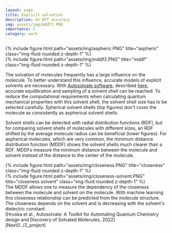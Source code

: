 ```yaml
---
layout: page
title: Explicit solvation
description: at DFT accuracy
img: assets/img/mddf2.PNG
importance: 2
category: work
---
```



<div class="row justify-content-sm-center">
    <div class="col-sm-4 mt-3 mt-md-0">
        {% include figure.html path="assets/img/aspheric.PNG" title="aspheric" class="img-fluid rounded z-depth-1" %}
    </div>
    <div class="col-sm-8 mt-3 mt-md-0">
        {% include figure.html path="assets/img/mddf2.PNG" title="mddf" class="img-fluid rounded z-depth-1" %}
    </div>
</div>

The solvation of molecules frequently has a large influence on the molecule. To better understand this influence, accurate models of explicit solvents are necessary. With <a href="https://github.com/Liu-group/AutoSolvate">Autosolvate software,</a> described [here](../3_project), accurate equilibration and sampling of a solvent shell can be reached. To reduce the computational requirements when calculating quantum mechanical properties with this solvent shell, the solvent shell size has to be selected carefully. Spherical solvent shells (top figures) don't cover the molecule as consistently as aspherical solvent shells. 

Solvent shells can be detected with radial distribution functions (RDF), but for comparing solvent shells of molecules with different sizes, an RDF shifted by the average molecule radius can be beneficial (lower figures). For aspherical molecules, which are very common, the minimum distance distribution function (MDDF) shows the solvent shells much clearer than a RDF. MDDFs measure the minimum distance between the molecule and solvent instead of the distance to the center of the molecule. 

<div class="row justify-content-sm-center">
    <div class="col-sm-6 mt-3 mt-md-0">
        {% include figure.html path="assets/img/closeness.PNG" title="closeness" class="img-fluid rounded z-depth-1" %}
    </div>
    <div class="col-sm-6 mt-3 mt-md-0">
        {% include figure.html path="assets/img/closeness-solvent.PNG" title="closeness solvent" class="img-fluid rounded z-depth-1" %}
    </div>
</div>
The MDDF allows one to measure the dependency of the closeness between the molecule and solvent on the molecule. With machine learning this closeness relationship can be predicted from the molecule structure. The closeness depends on the solvent and is decreasing with the solvent's dielectric constant. 

<div class="caption">
    [Hruska et al., Autosolvate: A Toolkit for Automating Quantum Chemistry design and Discovery of Solvated Molecules, 2022]
</div>
<div class="right">[Next](../2_project)</div>
